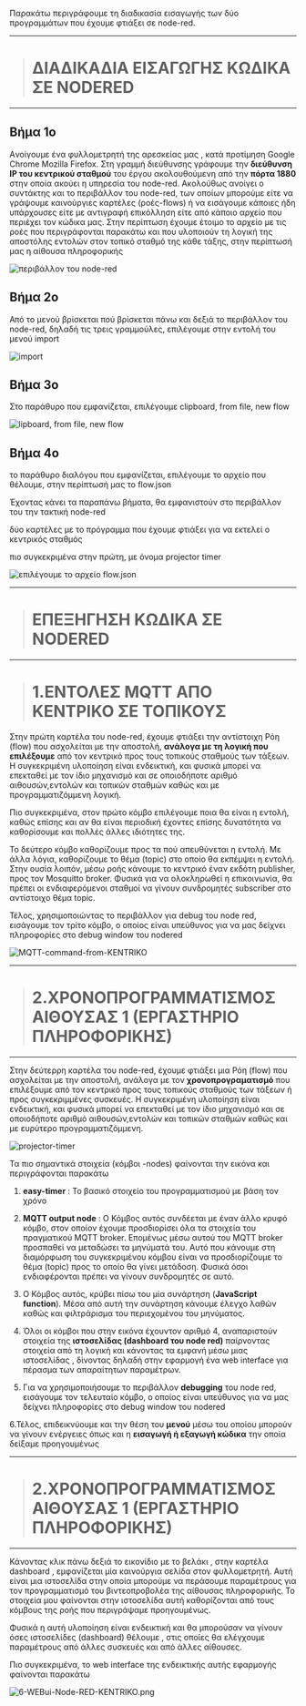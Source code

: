 Παρακάτω περιγράφουμε τη διαδικασία εισαγωγής των δύο προγραμμάτων που έχουμε φτιάξει σε node-red.


---


># ΔΙΑΔΙΚΑΔΙΑ ΕΙΣΑΓΩΓΗΣ ΚΩΔΙΚΑ ΣΕ NODERED

---


## Βήμα 1ο

Aνοίγουμε ένα φυλλομετρητή της αρεσκείας μας , κατά προτίμηση Google Chrome  Mozilla Firefox. Στη γραμμή διεύθυνσης γράφουμε την **διεύθυνση IP του κεντρικού σταθμού** του έργου ακολουθούμενη από την **πόρτα 1880** στην οποία ακούει η υπηρεσία του node-red. 
Ακολούθως ανοίγει ο συντάκτης και το περιβάλλον του node-red,  των οποίων μπορούμε είτε να γράψουμε καινούργιες καρτέλες (ροές-flows)  ή να εισάγουμε  κάποιες ήδη υπάρχουσες είτε με αντιγραφή επικόλληση είτε από κάποιο αρχείο που περιέχει τον κώδικα μας. 
Στην περίπτωση έχουμε έτοιμο το αρχείο με τις ροές που περιγράφονται παρακάτω και  που υλοποιούν τη λογική της αποστόλης εντολών στον τοπικό σταθμό  της κάθε τάξης,  στην περίπτωσή μας η αίθουσα πληροφορικής

![περιβάλλον του node-red](https://github.com/epal-aliartou/AI-School-Assistant/blob/main/images/0-editor-Node-RED%20_%20KENTRIKO.png)


## Βήμα 2ο

Από το μενού βρίσκεται  πού βρίσκεται  πάνω και δεξιά  το περιβάλλον του node-red,  δηλαδή τις τρεις γραμμούλες,  επιλέγουμε στην εντολή του μενού import


![import](https://github.com/epal-aliartou/AI-School-Assistant/blob/main/images/3-Import-flows-Node-RED-KENTRIKO.png)


## Βήμα 3ο

Στο παράθυρο που εμφανίζεται,  επιλέγουμε clipboard, from file,  new flow

![lipboard, from file,  new flow](https://github.com/epal-aliartou/AI-School-Assistant/blob/main/images/4-Import-dialogue-flows-Node-RE%20-KENTRIKO.png)


## Βήμα 4ο

το παράθυρο διαλόγου που εμφανίζεται,  επιλέγουμε το αρχείο που θέλουμε,  στην περίπτωσή μας το flow.json

Έχοντας κάνει τα παραπάνω βήματα,  θα εμφανιστούν στο περιβάλλον του την τακτική node-red

δύο καρτέλες με το πρόγραμμα που έχουμε φτιάξει  για να εκτελεί ο κεντρικός σταθμός 

πιο συγκεκριμένα στην πρώτη,  με όνομα projector timer

![επιλέγουμε το αρχείο flow.json](https://github.com/epal-aliartou/AI-School-Assistant/blob/main/images/5-Import-file-dialogue-flows-Node-RED-KENTRIKO.png)

---


># ΕΠΕΞΗΓΗΣΗ ΚΩΔΙΚΑ ΣΕ NODERED

---



> # 1.ΕΝΤΟΛΕΣ MQTT ΑΠΟ ΚΕΝΤΡΙΚΟ ΣΕ ΤΟΠΙΚΟΥΣ
Στην πρώτη καρτέλα του node-red, έχουμε φτιάξει την αντίστοιχη  Ρόη (flow)  που ασχολείται με την αποστολή, **ανάλογα με τη λογική που επιλέξουμε** από τον  κεντρικό προς τους τοπικούς σταθμούς των τάξεων.  Η συγκεκριμένη υλοποίηση είναι ενδεικτική, και φυσικά μπορεί να επεκταθεί με τον ίδιο μηχανισμό και σε οποιοδήποτε αριθμό αιθουσών,εντολών και τοπικών σταθμών καθώς  και με προγραμματιζόμμενη  λογική.

Πιο συγκεκριμένα, στον πρώτο κόμβο επιλέγουμε ποια θα είναι η εντολή, καθώς επίσης και αν θα είναι περιοδική έχοντες επίσης δυνατότητα να καθορίσουμε και πολλές άλλες ιδιότητες της.

Το δεύτερο κόμβο καθορίζουμε προς τα πού απευθύνεται η εντολή. Με άλλα λόγια, καθορίζουμε το θέμα (topic) στο οποίο θα εκπέμψει η εντολή. Στην ουσία λοιπόν, μέσω ροής κάνουμε το κεντρικό έναν εκδότη publisher,   προς τον  Mosquitto broker.  Φυσικά για να ολοκληρωθεί η επικοινωνία,  θα πρέπει οι ενδιαφερόμενοι σταθμοί  να γίνουν συνδρομητές  subscriber  στο αντίστοιχο θέμα topic.

Τέλος,  χρησιμοποιώντας το περιβάλλον  για debug  του node red,   εισάγουμε τον  τρίτο κόμβο,  ο οποίος είναι υπεύθυνος για να μας δείχνει πληροφορίες στο debug window του nodered

![MQTT-command-from-KENTRIKO](https://github.com/epal-aliartou/AI-School-Assistant/blob/main/images/2-MQTT-command-from-KENTRIKO-NodeRED.png)

---



> # 2.ΧΡΟΝΟΠΡΟΓΡΑΜΜΑΤΙΣΜΟΣ ΑΙΘΟΥΣΑΣ 1 (ΕΡΓΑΣΤΗΡΙΟ ΠΛΗΡΟΦΟΡΙΚΗΣ)

---


Στην δεύτερρη  καρτέλα του node-red, έχουμε φτιάξει μια Ρόη (flow)  που ασχολείται με την αποστολή, ανάλογα με τον **χρονοπρογραματισμό**  που επιλέξουμε από τον  κεντρικό προς τους τοπικούς σταθμούς των τάξεων ή προς συγκεκριμμένες συσκευές.  Η συγκεκριμένη υλοποίηση είναι ενδεικτική, και φυσικά μπορεί να επεκταθεί με τον ίδιο μηχανισμό και σε οποιοδήποτε αριθμό αιθουσών,εντολών και τοπικών σταθμών καθώς  και με ευρύτερο  προγραμματιζόμμενη.

![projector-timer](https://github.com/epal-aliartou/AI-School-Assistant/blob/main/images/1-projector-timer-Node-RED-KENTRIKO-.png)

Τα πιο σημαντικά στοιχεία (κόμβοι -nodes) φαίνονται  την εικόνα και περιγράφονται παρακάτω

1. **easy-timer** :  Το βασικό στοιχείο του προγραμματισμού  με βάση  τον χρόνο

2. **MQTT output node** : Ο Κόμβος αυτός συνδέεται με έναν άλλο   κρυφό κόμβο,  στον οποίον έχουμε προσδιορίσει όλα τα στοιχεία του πραγματικού MQTT  broker.  Επομένως μέσω αυτού του  MQTT  broker προσπαθεί να μεταδώσει τα μηνύματά του.  Αυτό που κάνουμε  στη διαμόρφωση του συγκεκριμένου κόμβου  είναι να προσδιορίζουμε το θέμα  (topic)  προς το οποίο θα γίνει μετάδοση.  Φυσικά όσοι ενδιαφέρονται πρέπει να γίνουν συνδρομητές σε αυτό.

3. Ο Κόμβος αυτός,  κρύβει πίσω του μία συνάρτηση (**JavaScript function**).  Μέσα  από αυτή την  συνάρτηση  κάνουμε έλεγχο λαθών καθώς και φιλτράρισμα  του περιεχομένου του μηνύματος.

4. Όλοι οι κόμβοι που στην εικόνα έχουντον  αριθμό 4,   αναπαριστούν στοιχεία της **ιστοσελίδας (dashboard του node red)**  παίρνοντας στοιχεία από τη λογική και κάνοντας  τα εμφανή μέσω μιας ιστοσελίδας , δίνοντας δηλαδή στην εφαρμογή ένα web interface για πέρασμα των απαραίτητων παραμέτρων.

5. Για να χρησιμοποιήσουμε  το περιβάλλον  **debugging**   του node red,   εισάγουμε τον  τελευταίο κόμβο,  ο οποίος είναι υπεύθυνος για να μας δείχνει πληροφορίες στο debug window του nodered

6.Τέλος,  επιδεικνύουμε και την θέση του **μενού** μέσω του οποίου μπορούν να γίνουν ενέργειες όπως και η **εισαγωγή ή  εξαγωγή κώδικα** την οποία δείξαμε προηγουμένως 


---


> # 2.ΧΡΟΝΟΠΡΟΓΡΑΜΜΑΤΙΣΜΟΣ ΑΙΘΟΥΣΑΣ 1 (ΕΡΓΑΣΤΗΡΙΟ ΠΛΗΡΟΦΟΡΙΚΗΣ)

---

Κάνοντας κλικ  πάνω δεξιά  το εικονίδιο με το βελάκι ,  στην καρτέλα dashboard , εμφανίζεται μία καινούργια σελίδα στον φυλλομετρητή. Αυτή είναι μια  ιστοσελίδα στην οποία μπορούμε να περάσουμε παραμέτρους για τον προγραμματισμό  του βιντεοπροβολέα της αίθουσας πληροφορικής.  Το στοιχεία μου φαίνονται  στην ιστοσελίδα αυτή καθορίζονται από τους κόμβους της ροής που περιγράψαμε προηγουμένως.  

Φυσικά η αυτή υλοποίηση είναι ενδεικτική και θα μπορούσαν να γίνουν όσες ιστοσελίδες (dashboard) θέλουμε , στις οποίες θα ελέγχουμε παραμέτρους από άλλες συσκευές και από άλλες αίθουσες.

Πιο συγκεκριμένα,  το web interface της ενδεικτικής αυτής εφαρμογής φαίνονται παρακάτω

![6-WEBui-Node-RED-KENTRIKO.png](https://github.com/epal-aliartou/AI-School-Assistant/blob/main/images/6-WEBui-Node-RED-KENTRIKO.png)
